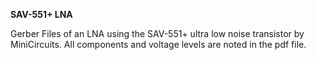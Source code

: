 **SAV-551+ LNA**

Gerber Files of an LNA using the SAV-551+ ultra low noise transistor by MiniCircuits. All components and voltage levels are noted in the pdf file.
